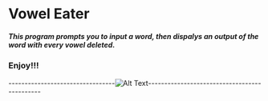 # Vowel Eater

##### This program prompts you to input a word, then dispalys an output of the word with every vowel deleted.

### Enjoy!!!

---------------------------------![Alt Text](https://cssbud.com/wp-content/uploads/2021/05/thanks-for-your-time.gif)---------------------------------------------


